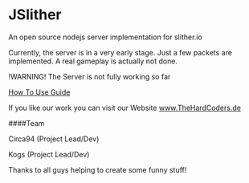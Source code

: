 # JSlither
An open source nodejs server implementation for slither.io

Currently, the server is in a very early stage. Just a few packets are implemented. A real gameplay is actually not done.

!WARNING! The Server is not fully working so far 

[How To Use Guide](https://github.com/circa94/JSlither/blob/master/HowToUse.md)


If you like our work you can visit our Website www.TheHardCoders.de

####Team

Circa94 (Project Lead/Dev)

Kogs (Project Lead/Dev)

Thanks to all guys helping to create some funny stuff!
